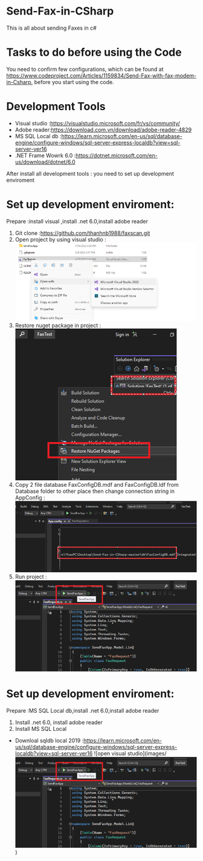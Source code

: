 # Send-Fax-in-CSharp
This is all about sending Faxes in c# 


# Tasks to do before using the Code
You need to confirm few configurations, which can be found at https://www.codeproject.com/Articles/1159834/Send-Fax-with-fax-modem-in-Csharp, before you start using the code.


# Development Tools
- Visual studio :https://visualstudio.microsoft.com/fr/vs/community/
- Adobe reader:https://download.com.vn/download/adobe-reader-4829
- MS SQL Local db :https://learn.microsoft.com/en-us/sql/database-engine/configure-windows/sql-server-express-localdb?view=sql-server-ver16
- .NET Frame Wowrk 6.0 :https://dotnet.microsoft.com/en-us/download/dotnet/6.0

After install all development tools : you need to  set up development enviroment

# Set up development enviroment:
Prepare :install visual ,install .net 6.0,install adobe reader
1. Git clone :https://github.com/thanhnb1988/faxscan.git
2. Open project by using visual studio :
![open visual studio](images/b1_openvisual.png)
3. Restore nuget package in project :
![open visual studio](images/b2_restore.png)
3. Copy 2 file database FaxConfigDB.mdf and FaxConfigDB.ldf from Database folder  to other place then change connection string in AppConfig :
![open visual studio](images/b31_changeAppConfig.png)
4. Run project :
![open visual studio](images/b4_runproject.png)


# Set up development enviroment:
Prepare :MS SQL Local db,install .net 6.0,install adobe reader
1. Install .net 6.0, install adobe reader
2. Install MS SQL Local
- Downloal sqldb local 2019 :https://learn.microsoft.com/en-us/sql/database-engine/configure-windows/sql-server-express-localdb?view=sql-server-ver16
![open visual studio](images/![open visual studio](images/b4_runproject.png))


